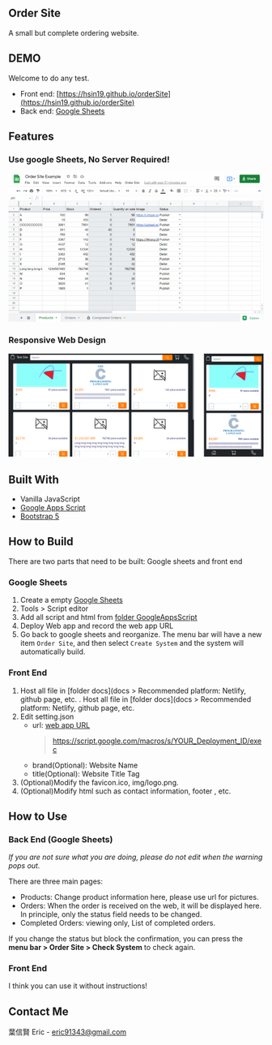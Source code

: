 ## Order Site

A small but complete ordering website.

## DEMO

Welcome to do any test.

-   Front end: [https://hsin19.github.io/orderSite](https://hsin19.github.io/orderSite)
-   Back end: [Google Sheets](https://docs.google.com/spreadsheets/d/1FVqxeygKUQh3-hr0ESbJOhcVo_mYfj1L07dclFuizUs/edit#gid=1734984684)

## Features

### Use google Sheets, No Server Required!

![Show Google Sheets](img/googleSheets.gif)

### Responsive Web Design

![Show RWD](img/RWD_Compare.gif)

## Built With

-   Vanilla JavaScript
-   [Google Apps Script](https://developers.google.com/apps-script)
-   [Bootstrap 5](https://getbootstrap.com)

## How to Build

There are two parts that need to be built: Google sheets and front end

### Google Sheets

1. Create a empty [Google Sheets](https://docs.google.com/spreadsheets)
2. Tools > Script editor
3. Add all script and html from [folder GoogleAppsScript](GoogleAppsScript)
4. Deploy Web app and record the <span id="url">web app URL</span>
5. Go back to google sheets and reorganize. The menu bar will have a new item `Order Site`, and then select `Create System` and the system will automatically build.

### Front End

1.  Host all file in [folder docs](docs > Recommended platform: Netlify, github page, etc.
    . Host all file in [folder docs](docs > Recommended platform: Netlify, github page, etc.
2.  Edit setting.json
    -   url: [web app URL](#url)
        > https://script.google.com/macros/s/YOUR_Deployment_ID/exec
    -   brand(Optional): Website Name
    -   title(Optional): Website Title Tag
3.  (Optional)Modify the favicon.ico, img/logo.png.
4.  (Optional)Modify html such as contact information, footer , etc.

## How to Use

### Back End (Google Sheets)

_If you are not sure what you are doing, please do not edit when the warning pops out._

There are three main pages:

-   Products: Change product information here, please use url for pictures.
-   Orders: When the order is received on the web, it will be displayed here. In principle, only the status field needs to be changed.
-   Completed Orders: viewing only, List of completed orders.

If you change the status but block the confirmation, you can press the **menu bar > Order Site > Check System** to check again.

### Front End

I think you can use it without instructions!

## Contact Me

葉信賢 Eric - eric91343@gmail.com
